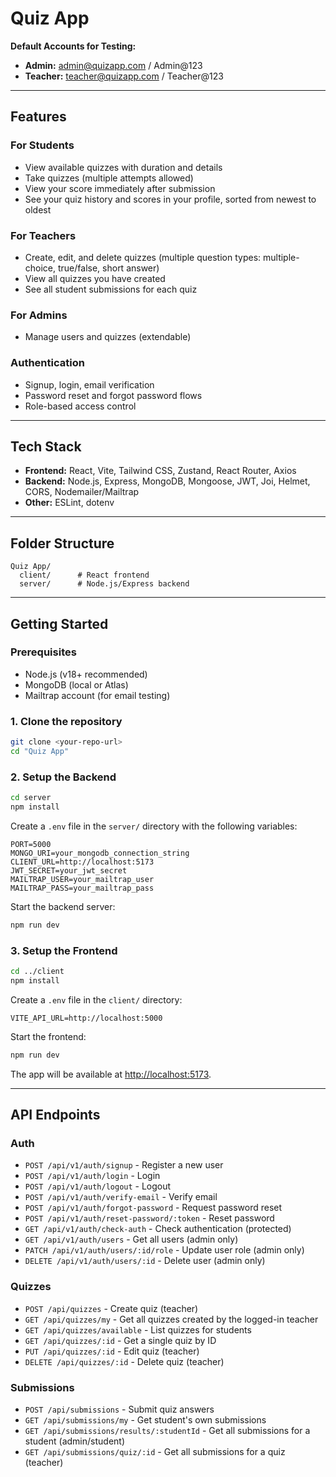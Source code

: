 # Quiz App

**Default Accounts for Testing:**

- **Admin:** admin@quizapp.com / Admin@123
- **Teacher:** teacher@quizapp.com / Teacher@123

---

## Features

### For Students
- View available quizzes with duration and details
- Take quizzes (multiple attempts allowed)
- View your score immediately after submission
- See your quiz history and scores in your profile, sorted from newest to oldest

### For Teachers
- Create, edit, and delete quizzes (multiple question types: multiple-choice, true/false, short answer)
- View all quizzes you have created
- See all student submissions for each quiz

### For Admins
- Manage users and quizzes (extendable)

### Authentication
- Signup, login, email verification
- Password reset and forgot password flows
- Role-based access control

---

## Tech Stack

- **Frontend:** React, Vite, Tailwind CSS, Zustand, React Router, Axios
- **Backend:** Node.js, Express, MongoDB, Mongoose, JWT, Joi, Helmet, CORS, Nodemailer/Mailtrap
- **Other:** ESLint, dotenv

---

## Folder Structure

```
Quiz App/
  client/      # React frontend
  server/      # Node.js/Express backend
```

---

## Getting Started

### Prerequisites

- Node.js (v18+ recommended)
- MongoDB (local or Atlas)
- Mailtrap account (for email testing)

### 1. Clone the repository

```bash
git clone <your-repo-url>
cd "Quiz App"
```

### 2. Setup the Backend

```bash
cd server
npm install
```

Create a `.env` file in the `server/` directory with the following variables:

```
PORT=5000
MONGO_URI=your_mongodb_connection_string
CLIENT_URL=http://localhost:5173
JWT_SECRET=your_jwt_secret
MAILTRAP_USER=your_mailtrap_user
MAILTRAP_PASS=your_mailtrap_pass
```

Start the backend server:

```bash
npm run dev
```

### 3. Setup the Frontend

```bash
cd ../client
npm install
```

Create a `.env` file in the `client/` directory:

```
VITE_API_URL=http://localhost:5000
```

Start the frontend:

```bash
npm run dev
```

The app will be available at [http://localhost:5173](http://localhost:5173).

---

## API Endpoints

### Auth
- `POST /api/v1/auth/signup` - Register a new user
- `POST /api/v1/auth/login` - Login
- `POST /api/v1/auth/logout` - Logout
- `POST /api/v1/auth/verify-email` - Verify email
- `POST /api/v1/auth/forgot-password` - Request password reset
- `POST /api/v1/auth/reset-password/:token` - Reset password
- `GET /api/v1/auth/check-auth` - Check authentication (protected)
- `GET /api/v1/auth/users` - Get all users (admin only)
- `PATCH /api/v1/auth/users/:id/role` - Update user role (admin only)
- `DELETE /api/v1/auth/users/:id` - Delete user (admin only)

### Quizzes
- `POST /api/quizzes` - Create quiz (teacher)
- `GET /api/quizzes/my` - Get all quizzes created by the logged-in teacher
- `GET /api/quizzes/available` - List quizzes for students
- `GET /api/quizzes/:id` - Get a single quiz by ID
- `PUT /api/quizzes/:id` - Edit quiz (teacher)
- `DELETE /api/quizzes/:id` - Delete quiz (teacher)

### Submissions
- `POST /api/submissions` - Submit quiz answers
- `GET /api/submissions/my` - Get student's own submissions
- `GET /api/submissions/results/:studentId` - Get all submissions for a student (admin/student)
- `GET /api/submissions/quiz/:id` - Get all submissions for a quiz (teacher)